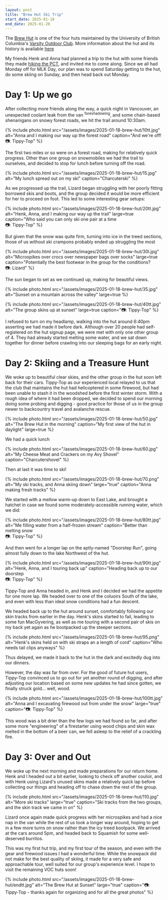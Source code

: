 ```yaml
---
layout: post
title: "Brew Hut Ski Trip"
start_date: 2025-01-18
end_date: 2025-01-20
---
```

The [Brew Hut](https://huts.ubc-voc.com/Brew/) is one of the four huts maintained by the University of British Columbia's [Varsity Outdoor Club](https://www.ubc-voc.com/). More information about the hut and its history is available [here](https://www.ubc-voc.com/wiki/Brew_Hut)

My friends Henk and Anna had planned a trip to the hut with some friends they made [hiking the PCT](https://ahhike.blogspot.com/), and invited me to come along. Since we all had Monday off for MLK Day, our plan was to spend Saturday getting to the hut, do some skiing on Sunday, and then head back out Monday.

# Day 1: Up we go
After collecting more friends along the way, a quick night in Vancouver, an unexpected coolant leak from the van <sup>foreshadowing</sup>, and some chain-based shenanigans on snowy forest roads, we hit the trail around 10:30am.

{% include photo.html
   src="/assets/images/2025-01-18-brew-hut/10tt.jpg"
   alt="Anna and I making our way up the forest road"
   caption="And we're off!<br/>📷: Tippy-Top" %}

The first two miles or so were on a forest road, making for relatively quick progress. Other than one group on snowmobiles we had the trail to ourselves, and decided to stop for lunch before turning off the road.

{% include photo.html
   src="/assets/images/2025-01-18-brew-hut/15.jpg"
   alt="My lunch spread out on my ski"
   caption="Charcuterski" %}

As we progressed up the trail, Lizard began struggling with her poorly fitting borrowed skis and boots, and the group decided it would be more efficient for her to proceed on foot. This led to some interesting gear setups:

{% include photo.html
   src="/assets/images/2025-01-18-brew-hut/20tt.jpg"
   alt="Henk, Anna, and I making our way up the trail"
   large=true
   caption="Who said you can only ski one pair at a time<br/>📷: Tippy-Top" %}

But given that the snow was quite firm, turning into ice in the treed sections, those of us without ski crampons probably ended up struggling the most

{% include photo.html
   src="/assets/images/2025-01-18-brew-hut/30l.jpg"
   alt="Microspikes over crocs over newspaper bags over socks"
   large=true
   caption="Potentially the best footwear in the group for the conditions?<br/>📷: Lizard" %}

The sun began to set as we continued up, making for beautiful views.

{% include photo.html
   src="/assets/images/2025-01-18-brew-hut/35.jpg"
   alt="Sunset on a mountain across the valley"
   large=true %}

{% include photo.html
   src="/assets/images/2025-01-18-brew-hut/40tt.jpg"
   alt="The group skins up at sunset"
   large=true 
   caption="📷: Tippy-Top" %}

I refused to turn on my headlamp, walking into the hut around 6:40pm asserting we had made it before dark. Although over 20 people had self-registered on the hut signup page, we were met with only one other group of 4. They had already started melting some water, and we sat down together for dinner before crawling into our sleeping bags for an early night.

<div class="strava-embed-placeholder" data-embed-type="activity" data-embed-id="13402315910" data-style="standard" data-from-embed="false"></div><script src="https://strava-embeds.com/embed.js"></script>

# Day 2: Skiing and a Treasure Hunt
We woke up to beautiful clear skies, and the other group in the hut soon left back for their cars. Tippy-Top as our experienced local relayed to us that the club that maintains the hut had helicoptered in some firewood, but had been unable to stash it in the woodshed before the first winter storm. With a rough idea of where it had been dropped, we decided to spend our morning doing some probing and digging - good practice for those of us in the group newer to backcountry travel and avalanche rescue.

{% include photo.html
   src="/assets/images/2025-01-18-brew-hut/50.jpg"
   alt="The Brew Hut in the morning"
   caption="My first view of the hut in daylight"
   large=true %}

We had a quick lunch

{% include photo.html
   src="/assets/images/2025-01-18-brew-hut/60.jpg"
   alt="My Cheese Meat and Crackers on my Avy Shovel"
   caption="Charcutershovel" %}

Then at last it was time to ski!

{% include photo.html
   src="/assets/images/2025-01-18-brew-hut/70.png"
   alt="My ski tracks, and Anna skiing down"
   large="true"
   caption="Anna making fresh tracks" %}

We started with a mellow warm-up down to East Lake, and brought a hatchet in case we found some moderately-accessible running water, which we did:

{% include photo.html
   src="/assets/images/2025-01-18-brew-hut/80tt.jpg"
   alt="Me filling water from a half-frozen stream"
   caption="Better than melting snow<br/>📷: Tippy-Top" %}

And then went for a longer lap on the aptly-named "Doorstep Run", going almost fully down to the lake Northwest of the hut.

{% include photo.html
   src="/assets/images/2025-01-18-brew-hut/90tt.jpg"
   alt="Henk, Anna, and I touring back up"
   caption="Heading back up to our doorstep<br/>📷: Tippy-Top" %}

Tippy-Top and Anna headed in, and Henk and I decided we had the appetite for one more lap. We headed over to one of the coluoirs South of the lake, and even with less than ideal snow conditions had a fun descent.

We headed back up to the hut around sunset, comfortably following our skin tracks from earlier in the day. Henk's skins started to fail, leading to some fun MacGyvering, as well as me touring with a second pair of skis on my back yet again as he bootpacked up the steeper sections.

{% include photo.html
   src="/assets/images/2025-01-18-brew-hut/95.png"
   alt="Henk's skins held on with ski straps an a length of cord"
   caption="Who needs tail clips anyways" %}

Thus delayed, we made it back to the hut in the dark and excitedly dug into our dinners.

<div class="strava-embed-placeholder" data-embed-type="activity" data-embed-id="13402321794" data-style="standard" data-from-embed="false"></div><script src="https://strava-embeds.com/embed.js"></script>

However, the day was far from over. For the good of future hut users, Tippy-Top convinced us to go out for yet another round of digging, and after adjusting our location based on some new updates he had since gotten, we finally struck gold... well, wood.

{% include photo.html
   src="/assets/images/2025-01-18-brew-hut/100tt.jpg"
   alt="Anna and I excavating firewood out from under the snow"
   large="true"
   caption="📷: Tippy-Top" %}

This wood was a bit drier than the few logs we had found so far, and after some more "engineering" of a firestarter using wood chips and skin wax melted in the bottom of a beer can, we fell asleep to the relief of a crackling fire.

# Day 3: Over and Out

We woke up the next morning and made preparations for our return home. Henk and I headed out a bit earlier, looking to check off another couloir, and with Henk using Lizard's unused skins made a relatively quick lap before collecting our things and heading off to chase down the rest of the group.

{% include photo.html
   src="/assets/images/2025-01-18-brew-hut/110.jpg"
   alt="More ski tracks"
   large="true"
   caption="Ski tracks from the two groups, and the skin track we came in on" %}

Lizard once again made quick progress with her microspikes and had a nice nap in the van while the rest of us took a longer way around, hoping to get in a few more turns on snow rather than the icy treed bootpack. We arrived at the cars around 5pm, and headed back to Squamish for some well-deserved burritos.

<div class="strava-embed-placeholder" data-embed-type="activity" data-embed-id="13416351829" data-style="standard" data-from-embed="false"></div><script src="https://strava-embeds.com/embed.js"></script>

This was my first hut trip, and my first tour of the season, and even with the gear and firewood issues I had a wonderful time. While the snowpack did not make for the best quality of skiing, it made for a very safe and approachable tour, well suited for our group's experience level. I hope to visit the remaining VOC huts soon!

{% include photo.html
   src="/assets/images/2025-01-18-brew-hut/endtt.jpg"
   alt="The Brew Hut at Sunset"
   large="true"
   caption="📷: Tippy-Top - thanks again for organizing and for all the great photos" %}

